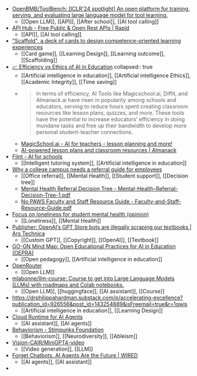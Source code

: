 - [OpenBMB/ToolBench: [ICLR'24 spotlight] An open platform for training, serving, and evaluating large language model for tool learning.](https://github.com/OpenBMB/ToolBench)
	- [[Open LLM]], [[API]], [[After school]], [[AI tool calling]]
- [API Hub - Free Public & Open Rest APIs | Rapid](https://rapidapi.com/hub)
	- [[API]], [[AI tool calling]]
- ["Scaffold", a deck of cards to design competence-oriented learning experiences](https://ideas.repec.org/p/ipt/iptwpa/jrc136622.html)
	- [[Card game]], [[Learning Design]], [[Learning outcome]], [[Scaffolding]]
- [📈 Efficiency vs Ethics of AI in Education](https://aixeducation.substack.com/p/efficiency-vs-ethics-of-ai-in-education?r=2poksx&open=false)
  collapsed:: true
	- [[Artificial intelligence in education]], [[Artificial intelligence Ethics]], [[Academic Integrity]], [[Time saving]]
	- >In terms of efficiency, AI Tools like Magicschool.ai, Diffit, and Almanack.ai have risen in popularity among schools and educators, serving to reduce hours spent creating classroom resources like lesson plans, quizzes, and more. These tools have the potential to increase educators’ efficiency in doing mundane tasks and free up their bandwidth to develop more personal student-teacher connections.
	- [MagicSchool.ai - AI for teachers - lesson planning and more!](https://www.magicschool.ai/)
	- [AI-powered lesson plans and classroom resources | Almanack](https://www.almanack.ai/)
- [Flint - AI for schools](https://www.flintk12.com/)
	- [[Intelligent tutoring system]], [[Artificial intelligence in education]]
- [Why a college campus needs a referral guide for employees](https://www.insidehighered.com/news/student-success/health-wellness/2024/04/05/why-college-campus-needs-referral-guide-employees?mc_cid=1f34df6d13)
	- [[Office referral]], [[Mental Health]], [[Student support]], [[Decision tree]]
	- [Mental Health Referral Decision Tree - Mental-Health-Referral-Decision-Tree-1.pdf](https://students.wustl.edu/wp-content/uploads/2020/11/Mental-Health-Referral-Decision-Tree-1.pdf)
	- [No PAWS Faculty and Staff Resource Guide - Faculty-and-Staff-Resource-Guide.pdf](https://www.adelphi.edu/conduct/wp-content/uploads/sites/58/2020/08/Faculty-and-Staff-Resource-Guide.pdf)
- [Focus on loneliness for student mental health (opinion)](https://www.insidehighered.com/opinion/views/2024/03/27/focus-loneliness-student-mental-health-opinion?mc_cid=1f34df6d13)
	- [[Loneliness]], [[Mental Health]]
- [Publisher: OpenAI’s GPT Store bots are illegally scraping our textbooks | Ars Technica](https://arstechnica.com/tech-policy/2024/04/publisher-openais-gpt-store-bots-are-illegally-scraping-our-textbooks/)
	- [[Custom GPT]], [[Copyright]], [[OpenAI]], [[Textbook]]
- [GO-GN Mind Map: Open Educational Practices for AI in Education (OEPRA)](https://atlas.mindmup.com/drrobertfarrow/gogn_oepra/index.html)
	- [[Open pedagogy]], [[Artificial intelligence in education]]
- [OpenRouter](https://openrouter.ai/)
	- [[Open LLM]]
- [mlabonne/llm-course: Course to get into Large Language Models (LLMs) with roadmaps and Colab notebooks.](https://github.com/mlabonne/llm-course)
	- [[Open LLM]], [[huggingface]], [[AI assistant]], [[Course]]
- https://drphilippahardman.substack.com/p/accelerating-excellence?publication_id=926556&post_id=143254889&isFreemail=true&r=1gwis
	- [[Artificial intelligence in education]], [[Learning Design]]
- [Cloud Runtime for AI Agents](https://e2b.dev/)
	- [[AI assistant]], [[AI agents]]
- [Behaviorism - Stimpunks Foundation](https://stimpunks.org/why/behaviorism/)
	- [[Behaviorism]], [[Neurodiversity]], [[Ableism]]
- [Vision-CAIR/MiniGPT4-video](https://github.com/Vision-CAIR/MiniGPT4-video)
	- [[Video generation]], [[LLM]]
- [Forget Chatbots. AI Agents Are the Future | WIRED](https://www.wired.com/story/fast-forward-forget-chatbots-ai-agents-are-the-future/)
	- [[AI agents]], [[AI assistant]]
-